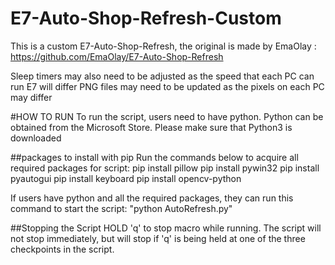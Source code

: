 # E7-Auto-Shop-Refresh-Custom
This is a custom E7-Auto-Shop-Refresh, the original is made by EmaOlay : https://github.com/EmaOlay/E7-Auto-Shop-Refresh

Sleep timers may also need to be adjusted as the speed that each PC can run E7 will differ
PNG files may need to be updated as the pixels on each PC may differ

#HOW TO RUN
To run the script, users need to have python. Python can be obtained from the Microsoft Store. Please make sure that Python3 is downloaded

##packages to install with pip
Run the commands below to acquire all required packages for script:
pip install pillow
pip install pywin32
pip install pyautogui
pip install keyboard
pip install opencv-python

If users have python and all the required packages, they can run this command to start the script:
"python AutoRefresh.py"

##Stopping the Script
HOLD 'q' to stop macro while running. The script will not stop immediately, but will stop if 'q' is being held at one of the three checkpoints in the script. 

